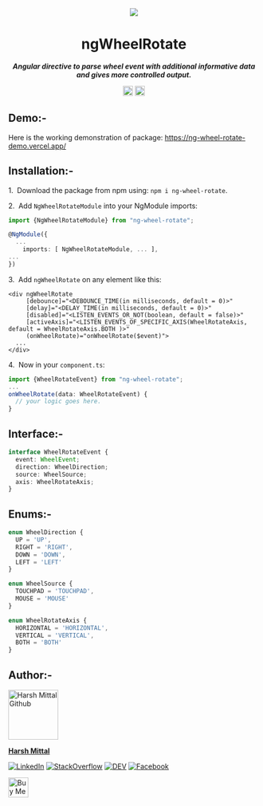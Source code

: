 <div align="center">
    <img src="https://img.icons8.com/fluency/96/000000/wheel.png"/>
</div>
<h1 align="center">ngWheelRotate</h1>

<p align="center"><b><i>Angular directive to parse wheel event with additional informative data and gives more controlled output.</i></b></p>
<p align="center">
		<a href="https://www.npmjs.com/package/ng-wheel-rotate"><img alt="NPM Version" src="https://img.shields.io/npm/v/ng-wheel-rotate.svg" height="20"/></a>
    <a href="https://www.npmjs.com/package/ng-wheel-rotate"><img alt="Total downloads" src="https://img.shields.io/npm/dt/ng-wheel-rotate.svg" height="20"/></a>
</p>

## Demo:-

Here is the working demonstration of package: https://ng-wheel-rotate-demo.vercel.app/

## Installation:-

1.&nbsp; Download the package from npm using: `npm i ng-wheel-rotate`.

2.&nbsp; Add `NgWheelRotateModule` into your NgModule imports:
```ts
import {NgWheelRotateModule} from "ng-wheel-rotate";

@NgModule({
  ...
    imports: [ NgWheelRotateModule, ... ],
...
})
```

3.&nbsp; Add `ngWheelRotate` on any element like this:
```angular2html
<div ngWheelRotate
     [debounce]="<DEBOUNCE_TIME(in milliseconds, default = 0)>"
     [delay]="<DELAY_TIME(in milliseconds, default = 0)>"
     [disabled]="<LISTEN_EVENTS_OR_NOT(boolean, default = false)>"
     [activeAxis]="<LISTEN_EVENTS_OF_SPECIFIC_AXIS(WheelRotateAxis, default = WheelRotateAxis.BOTH )>"
     (onWheelRotate)="onWheelRotate($event)">
  ...
</div>
```

4.&nbsp; Now in your `component.ts`:
```ts
import {WheelRotateEvent} from "ng-wheel-rotate";
...
onWheelRotate(data: WheelRotateEvent) {
  // your logic goes here.
}
```

## Interface:-

```ts
interface WheelRotateEvent {
  event: WheelEvent;
  direction: WheelDirection;
  source: WheelSource;
  axis: WheelRotateAxis;
}
```

## Enums:-

```ts
enum WheelDirection {
  UP = 'UP',
  RIGHT = 'RIGHT',
  DOWN = 'DOWN',
  LEFT = 'LEFT'
}

enum WheelSource {
  TOUCHPAD = 'TOUCHPAD',
  MOUSE = 'MOUSE'
}

enum WheelRotateAxis {
  HORIZONTAL = 'HORIZONTAL',
  VERTICAL = 'VERTICAL',
  BOTH = 'BOTH'
}
```

## Author:-

<img src="https://avatars.githubusercontent.com/u/53868138?s=400&u=af1bb288033e40fde4f68cfc6ed4b10f7a696316&v=4" alt="Harsh Mittal Github" width="100"/>

**[Harsh Mittal](https://github.com/harsh863/)**

[![LinkedIn](https://img.shields.io/badge/LinkedIn-%230077B5.svg?logo=linkedin&logoColor=white)](https://www.linkedin.com/in/harsh863/)
[![StackOverflow](https://img.shields.io/badge/Stack_Overflow-FE7A16?logo=stack-overflow&logoColor=white)](https://stackoverflow.com/users/12774193/harsh-mittal)
[![DEV](https://img.shields.io/badge/DEV-%23000000.svg?logo=dev.to&logoColor=white)](https://dev.to/harsh863)
[![Facebook](https://img.shields.io/badge/Facebook-%231877F2.svg?logo=facebook&logoColor=white)](https://www.facebook.com/harsh863)

<a href="https://www.buymeacoffee.com/harsh863" target="_blank"><img src="https://cdn.buymeacoffee.com/buttons/v2/default-yellow.png" alt="Buy Me A Coffee" height="40"></a>
